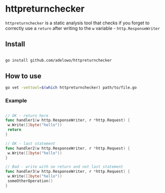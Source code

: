 # httpreturnchecker

`httpreturnchecker` is a static analysis tool that checks if you forget to
correctly use a `return` after writing to the `w` variable - `http.ResponseWriter`

## Install

```sh

go install github.com/adelowo/httpreturnchecker

```

## How to use

```sh
go vet -vettool=$(which httpreturnchecker) path/to/file.go
```

### Example

```go

// OK - return here
func handler1(w http.ResponseWriter, r *http.Request) {
 w.Write([]byte("hello"))
 return
}

// OK - last statement
func handler2(w http.ResponseWriter, r *http.Request) {
 w.Write([]byte("hello"))
}

// Bad - write with no return and not last statement
func handler3(w http.ResponseWriter, r *http.Request) {
 w.Write([]byte("hello"))
 someOtherOperation()
}

```
